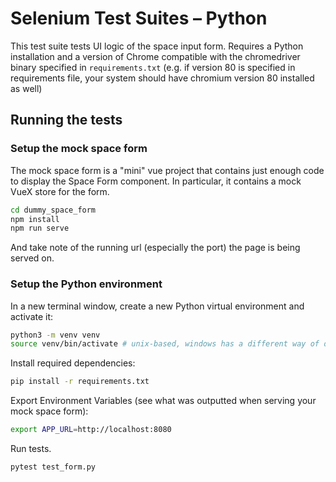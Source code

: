 # Selenium Test Suites – Python

This test suite tests UI logic of the space input form. Requires a Python installation and a version of Chrome compatible with the chromedriver binary specified in `requirements.txt` (e.g. if version 80 is specified in requirements file, your system should have chromium version 80 installed as well)

## Running the tests

### Setup the mock space form

The mock space form is a "mini" vue project that contains just enough code to display the Space Form component. In particular, it contains a mock VueX store for the form.

```bash
cd dummy_space_form
npm install
npm run serve
```

And take note of the running url (especially the port) the page is being served on.

### Setup the Python environment

In a new terminal window, create a new Python virtual environment and activate it:

```bash
python3 -m venv venv
source venv/bin/activate # unix-based, windows has a different way of doing it
```

Install required dependencies:

```bash
pip install -r requirements.txt
```

Export Environment Variables (see what was outputted when serving your mock space form):

```bash
export APP_URL=http://localhost:8080
```

Run tests.

```bash
pytest test_form.py
```
